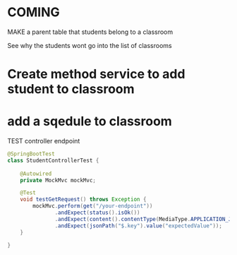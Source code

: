 # COMING 

MAKE a parent table that students belong to a classroom

See why the students wont go into the list of classrooms 


# Create method service to add student to classroom 

# add a sqedule to classroom 
TEST controller endpoint


```` java
@SpringBootTest
class StudentControllerTest {
    
    @Autowired
    private MockMvc mockMvc;

    @Test
    void testGetRequest() throws Exception {
        mockMvc.perform(get("/your-endpoint"))
               .andExpect(status().isOk())
               .andExpect(content().contentType(MediaType.APPLICATION_JSON))
               .andExpect(jsonPath("$.key").value("expectedValue"));
    }

}

````

